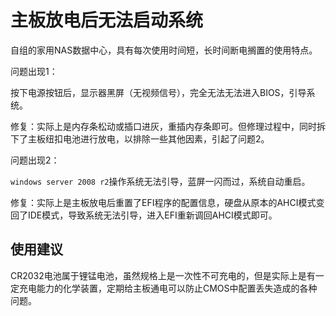 # 主板放电后无法启动系统

自组的家用NAS数据中心，具有每次使用时间短，长时间断电搁置的使用特点。

问题出现1：

按下电源按钮后，显示器黑屏（无视频信号），完全无法无法进入BIOS，引导系统。

修复：实际上是内存条松动或插口进灰，重插内存条即可。但修理过程中，同时拆下了主板纽扣电池进行放电，以排除一些其他因素，引起了问题2。

问题出现2：

`windows server 2008 r2`操作系统无法引导，蓝屏一闪而过，系统自动重启。

修复：实际上是主板放电后重置了EFI程序的配置信息，硬盘从原本的AHCI模式变回了IDE模式，导致系统无法引导，进入EFI重新调回AHCI模式即可。

## 使用建议

CR2032电池属于锂锰电池，虽然规格上是一次性不可充电的，但是实际上是有一定充电能力的化学装置，定期给主板通电可以防止CMOS中配置丢失造成的各种问题。
